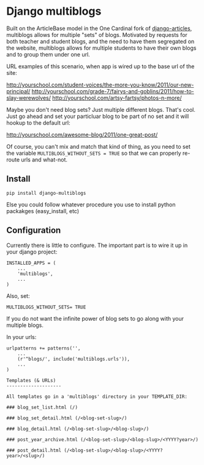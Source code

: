 Django multiblogs
================== 

Built on the ArticleBase model in the One Cardinal fork of [django-articles](http://github.com/powellc/django-articles/), multiblogs
allows for multiple "sets" of blogs. Motivated by requests for both teacher and student blogs, and the need to have them segregated
on the website, multiblogs allows for multiple students to have their own blogs and to group them under one url.

URL examples of this scenario, when app is wired up to the base url of the site:

http://yourschool.com/student-voices/the-more-you-know/2011/our-new-principal/
http://yourschool.com/grade-7/fairys-and-goblins/2011/how-to-slay-werewolves/
http://yourschool.com/artsy-fartsy/photos-n-more/

Maybe you don't need blog sets? Just multiple different blogs. That's cool. Just go ahead and set your particluar blog to be part 
of no set and it will hookup to the default url:

http://yourschool.com/awesome-blog/2011/one-great-post/

Of course, you can't mix and match that kind of thing, as you need to set the variable ```MULTIBLOGS_WITHOUT_SETS = TRUE``` so that we
can properly re-route urls and what-not.

Install
---------

```
pip install django-multiblogs
```

Else you could follow whatever procedure you use to install python packakges (easy_install, etc)

Configuration
--------------

Currently there is little to configure. The important part is to wire it up in your django project:

```
INSTALLED_APPS = (
    ...
    'multiblogs',
    ...
)
```

Also, set:

```MULTIBLOGS_WITHOUT_SETS= TRUE```

If you do not want the infinite power of blog sets to go along with your multiple blogs.

In your urls:

```
urlpatterns += patterns('',
    ...
    (r'^blogs/', include('multiblogs.urls')),
    ...
)

Templates (& URLs)
--------------------

All templates go in a 'multiblogs' directory in your TEMPLATE_DIR:

### blog_set_list.html (/)

### blog_set_detail.html (/<blog-set-slug>/)

### blog_detail.html (/<blog-set-slug>/<blog-slug>/)

### post_year_archive.html (/<blog-set-slug>/<blog-slug>/<YYYY?year>/)

### post_detail.html (/<blog-set-slug>/<blog-slug>/<YYYY?year>/<slug>/)


